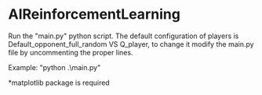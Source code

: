 # AIReinforcementLearning

Run the "main.py" python script.
The default configuration of players is Default_opponent_full_random VS Q_player, to change it modify the main.py file by uncommenting the proper lines.

Example: "python .\main.py"

*matplotlib package is required
